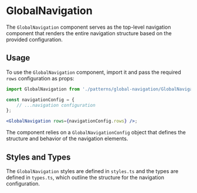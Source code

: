 # GlobalNavigation

The `GlobalNavigation` component serves as the top-level navigation component that renders the entire navigation structure based on the provided configuration.

## Usage

To use the `GlobalNavigation` component, import it and pass the required `rows` configuration as props:

```jsx
import GlobalNavigation from './patterns/global-navigation/GlobalNavigation';

const navigationConfig = {
    // ...navigation configuration
};

<GlobalNavigation rows={navigationConfig.rows} />;
```

The component relies on a `GlobalNavigationConfig` object that defines the structure and behavior of the navigation elements.

## Styles and Types

The `GlobalNavigation` styles are defined in `styles.ts` and the types are defined in `types.ts`, which outline the structure for the navigation configuration.
